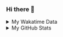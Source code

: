 ### Hi there 👋

<!--
**cdfmlr/cdfmlr** is a ✨ _special_ ✨ repository because its `README.md` (this file) appears on your GitHub profile.

Here are some ideas to get you started:

- 🔭 I’m currently working on ...
- 🌱 I’m currently learning ...
- 👯 I’m looking to collaborate on ...
- 🤔 I’m looking for help with ...
- 💬 Ask me about ...
- 📫 How to reach me: ...
- 😄 Pronouns: ...
- ⚡ Fun fact: ...
-->

<details>

<summary>My Wakatime Data</summary>

<!--START_SECTION:waka-->
![Profile Views](http://img.shields.io/badge/Profile%20Views-0-blue)

![Lines of code](https://img.shields.io/badge/From%20Hello%20World%20I've%20written-5.1%20million%20Lines%20of%20code-blue)

**🐱 My GitHub Data** 

> 🏆 418 Contributions in year 2020
 > 
> 📦 Used 76.2 kB in GitHub's Storage 
 > 
> 🚫 Not opted to Hire
 > 
> 📜 25 Public Repositories 
 > 
> 🔑 2 Owned Private Repositories 

**I'm an early 🐤** 

```text
🌞 Morning    130 commits    █████░░░░░░░░░░░░░░░░░░░░   20.0% 
🌆 Daytime    244 commits    █████████░░░░░░░░░░░░░░░░   37.54% 
🌃 Evening    263 commits    ██████████░░░░░░░░░░░░░░░   40.46% 
🌙 Night      13 commits     ░░░░░░░░░░░░░░░░░░░░░░░░░   2.0%

```
📅 **I'm Most Productive on Tuesdays** 

```text
Monday       74 commits     ██░░░░░░░░░░░░░░░░░░░░░░░   11.38% 
Tuesday      127 commits    █████░░░░░░░░░░░░░░░░░░░░   19.54% 
Wednesday    102 commits    ████░░░░░░░░░░░░░░░░░░░░░   15.69% 
Thursday     86 commits     ███░░░░░░░░░░░░░░░░░░░░░░   13.23% 
Friday       83 commits     ███░░░░░░░░░░░░░░░░░░░░░░   12.77% 
Saturday     89 commits     ███░░░░░░░░░░░░░░░░░░░░░░   13.69% 
Sunday       89 commits     ███░░░░░░░░░░░░░░░░░░░░░░   13.69%

```


📊 **This week I spent my time on** 

```text
⌚︎ Timezone: Asia/Shanghai

```

**I mostly code in Python** 

```text
Python                   6 repos             ██████░░░░░░░░░░░░░░░░░░░   26.09% 
Go                       5 repos             █████░░░░░░░░░░░░░░░░░░░░   21.74% 
Java                     3 repos             ███░░░░░░░░░░░░░░░░░░░░░░   13.04% 
HTML                     2 repos             ██░░░░░░░░░░░░░░░░░░░░░░░   8.7% 
C#                       2 repos             ██░░░░░░░░░░░░░░░░░░░░░░░   8.7%

```


**Timeline**

![Chart not found](https://github.com/cdfmlr/cdfmlr/blob/master/charts/bar_graph.png) 


<!--END_SECTION:waka-->

</details>

<details>
 
 <summary>My GitHub Stats</summary>

[![CDFMLR's github stats](https://github-readme-stats.vercel.app/api?username=cdfmlr&count_private=true&show_icons=true)](https://github.com/anuraghazra/github-readme-stats)

</details>
